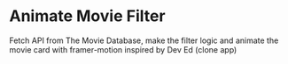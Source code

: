 # Animate Movie Filter

Fetch API from The Movie Database, make the filter logic and animate the movie card with framer-motion inspired by Dev Ed (clone app)

